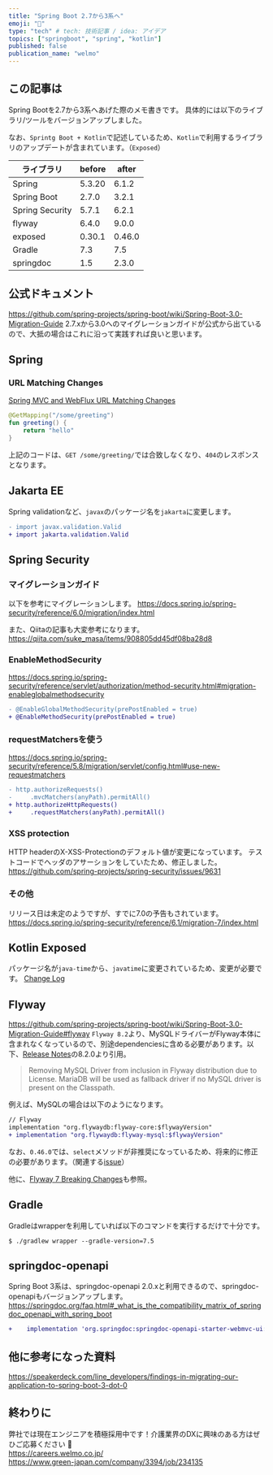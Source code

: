 ```yaml
---
title: "Spring Boot 2.7から3系へ"
emoji: "👏"
type: "tech" # tech: 技術記事 / idea: アイデア
topics: ["springboot", "spring", "kotlin"]
published: false
publication_name: "welmo"
---
```


## この記事は
Spring Bootを2.7から3系へあげた際のメモ書きです。
具体的には以下のライブラリ/ツールをバージョンアップしました。

なお、`Sprintg Boot + Kotlin`で記述しているため、`Kotlin`で利用するライブラリのアップデートが含まれています。（`Exposed`）

| ライブラリ | before | after |
| ---- | ---- | ---- |
| Spring | 5.3.20 | 6.1.2 |
| Spring Boot | 2.7.0 | 3.2.1 |
| Spring Security | 5.7.1 | 6.2.1 |
| flyway | 6.4.0 | 9.0.0 |
| exposed | 0.30.1 | 0.46.0 |
| Gradle | 7.3 | 7.5 |
| springdoc | 1.5 | 2.3.0 |

## 公式ドキュメント
https://github.com/spring-projects/spring-boot/wiki/Spring-Boot-3.0-Migration-Guide
2.7.xから3.0へのマイグレーションガイドが公式から出ているので、大抵の場合はこれに沿って実践すれば良いと思います。

## Spring
### URL Matching Changes
[Spring MVC and WebFlux URL Matching Changes](https://github.com/spring-projects/spring-boot/wiki/Spring-Boot-3.0-Migration-Guide#spring-mvc-and-webflux-url-matching-changes)

```kotlin
@GetMapping("/some/greeting")
fun greeting() {
    return "hello"
}
```
上記のコードは、`GET /some/greeting/`では合致しなくなり、`404`のレスポンスとなります。

## Jakarta EE
Spring validationなど、`javax`のパッケージ名を`jakarta`に変更します。
```diff java:Sample.kt
- import javax.validation.Valid
+ import jakarta.validation.Valid
```

## Spring Security
### マイグレーションガイド
以下を参考にマイグレーションします。
https://docs.spring.io/spring-security/reference/6.0/migration/index.html

また、Qiitaの記事も大変参考になります。
https://qiita.com/suke_masa/items/908805dd45df08ba28d8

### EnableMethodSecurity
https://docs.spring.io/spring-security/reference/servlet/authorization/method-security.html#migration-enableglobalmethodsecurity

```diff kotlin
- @EnableGlobalMethodSecurity(prePostEnabled = true)
+ @EnableMethodSecurity(prePostEnabled = true)
```

### requestMatchersを使う
https://docs.spring.io/spring-security/reference/5.8/migration/servlet/config.html#use-new-requestmatchers

```diff kotlin
- http.authorizeRequests()
-     .mvcMatchers(anyPath).permitAll()
+ http.authorizeHttpRequests()
+     .requestMatchers(anyPath).permitAll()
```

### XSS protection
HTTP headerのX-XSS-Protectionのデフォルト値が変更になっています。
テストコードでヘッダのアサーションをしていたため、修正しました。
https://github.com/spring-projects/spring-security/issues/9631

### その他
リリース日は未定のようですが、すでに7.0の予告もされています。
https://docs.spring.io/spring-security/reference/6.1/migration-7/index.html

## Kotlin Exposed 
パッケージ名が`java-time`から、`javatime`に変更されているため、変更が必要です。
[Change Log](https://github.com/JetBrains/Exposed/blob/main/docs/ChangeLog.md#0361)

## Flyway
https://github.com/spring-projects/spring-boot/wiki/Spring-Boot-3.0-Migration-Guide#flyway
`Flyway 8.2`より、MySQLドライバーがFlyway本体に含まれなくなっているので、別途dependenciesに含める必要があります。以下、[Release Notes](https://documentation.red-gate.com/fd/release-notes-for-flyway-engine-179732572.html)の8.2.0より引用。
> Removing MySQL Driver from inclusion in Flyway distribution due to License. MariaDB will be used as fallback driver if no MySQL driver is present on the Classpath.

例えば、MySQLの場合は以下のようになります。
```diff groovy:build.gradle
// Flyway
implementation "org.flywaydb:flyway-core:$flywayVersion"
+ implementation "org.flywaydb:flyway-mysql:$flywayVersion"
```

なお、`0.46.0`では、`select`メソッドが非推奨になっているため、将来的に修正の必要があります。（関連する[issue](https://github.com/JetBrains/Exposed/pull/1916)）

他に、[Flyway 7 Breaking Changes](https://github.com/flyway/flyway/issues/2705)も参照。

## Gradle
Gradleはwrapperを利用していれば以下のコマンドを実行するだけで十分です。
```
$ ./gradlew wrapper --gradle-version=7.5
```

## springdoc-openapi 
Spring Boot 3系は、springdoc-openapi 2.0.xと利用できるので、springdoc-openapiもバージョンアップします。
https://springdoc.org/faq.html#_what_is_the_compatibility_matrix_of_springdoc_openapi_with_spring_boot

```diff groovy
+    implementation 'org.springdoc:springdoc-openapi-starter-webmvc-ui:2.3.0'
```

## 他に参考になった資料
https://speakerdeck.com/line_developers/findings-in-migrating-our-application-to-spring-boot-3-dot-0

## 終わりに
弊社では現在エンジニアを積極採用中です！介護業界のDXに興味のある方はぜひご応募ください 🙇   
https://careers.welmo.co.jp/  
https://www.green-japan.com/company/3394/job/234135  
